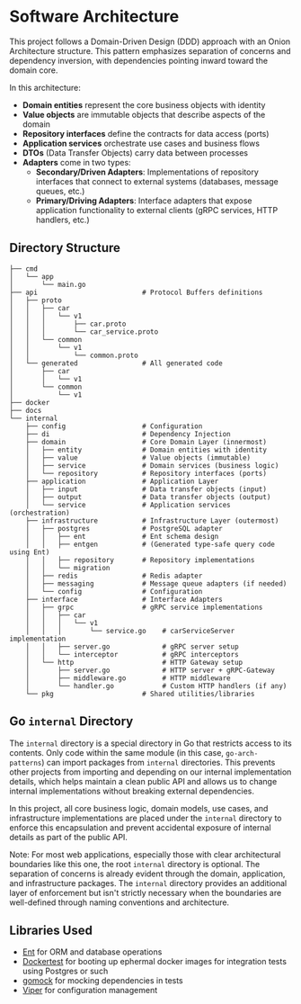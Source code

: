 # Software Architecture

This project follows a Domain-Driven Design (DDD) approach with an Onion Architecture structure. This pattern emphasizes separation of concerns and dependency inversion, with dependencies pointing inward toward the domain core.

In this architecture:

- **Domain entities** represent the core business objects with identity
- **Value objects** are immutable objects that describe aspects of the domain
- **Repository interfaces** define the contracts for data access (ports)
- **Application services** orchestrate use cases and business flows
- **DTOs** (Data Transfer Objects) carry data between processes
- **Adapters** come in two types:
  - **Secondary/Driven Adapters**: Implementations of repository interfaces that connect to external systems (databases, message queues, etc.)
  - **Primary/Driving Adapters**: Interface adapters that expose application functionality to external clients (gRPC services, HTTP handlers, etc.)

## Directory Structure

```plaintext
├── cmd
│   └── app
│       └── main.go
├── api                          # Protocol Buffers definitions
│   ├── proto
│   │   ├── car
│   │   │   └── v1
│   │   │       ├── car.proto
│   │   │       └── car_service.proto
│   │   └── common
│   │       └── v1
│   │           └── common.proto
│   └── generated                # All generated code
│       ├── car
│       │   └── v1
│       └── common
│           └── v1
├── docker
├── docs
└── internal
    ├── config                   # Configuration
    ├── di                       # Dependency Injection
    ├── domain                   # Core Domain Layer (innermost)
    │   ├── entity               # Domain entities with identity
    │   ├── value                # Value objects (immutable)
    │   ├── service              # Domain services (business logic)
    │   └── repository           # Repository interfaces (ports)
    ├── application              # Application Layer
    │   ├── input                # Data transfer objects (input)
    │   ├── output               # Data transfer objects (output)
    │   └── service              # Application services (orchestration)
    ├── infrastructure           # Infrastructure Layer (outermost)
    │   ├── postgres             # PostgreSQL adapter
    │   │   ├── ent              # Ent schema design
    │   │   ├── entgen           # (Generated type-safe query code using Ent)
    │   │   ├── repository       # Repository implementations
    │   │   └── migration
    │   ├── redis                # Redis adapter
    │   ├── messaging            # Message queue adapters (if needed)
    │   └── config               # Configuration
    ├── interface                # Interface Adapters
    │   ├── grpc                 # gRPC service implementations
    │   │   ├── car
    │   │   │   └── v1
    │   │   │       └── service.go    # carServiceServer implementation
    │   │   ├── server.go             # gRPC server setup
    │   │   └── interceptor           # gRPC interceptors
    │   └── http                      # HTTP Gateway setup
    │       ├── server.go             # HTTP server + gRPC-Gateway
    │       ├── middleware.go         # HTTP middleware
    │       └── handler.go            # Custom HTTP handlers (if any)
    └── pkg                      # Shared utilities/libraries
```

## Go `internal` Directory

The `internal` directory is a special directory in Go that restricts access to its contents. Only code within the same module (in this case, `go-arch-patterns`) can import packages from `internal` directories. This prevents other projects from importing and depending on our internal implementation details, which helps maintain a clean public API and allows us to change internal implementations without breaking external dependencies.

In this project, all core business logic, domain models, use cases, and infrastructure implementations are placed under the `internal` directory to enforce this encapsulation and prevent accidental exposure of internal details as part of the public API.

Note: For most web applications, especially those with clear architectural boundaries like this one, the root `internal` directory is optional. The separation of concerns is already evident through the domain, application, and infrastructure packages. The `internal` directory provides an additional layer of enforcement but isn't strictly necessary when the boundaries are well-defined through naming conventions and architecture.

## Libraries Used

- [Ent](https://entgo.io/) for ORM and database operations
- [Dockertest](https://github.com/ory/dockertest) for booting up ephermal docker images for integration tests using Postgres or such
- [gomock](https://github.com/uber-go/mock) for mocking dependencies in tests
- [Viper](https://github.com/spf13/viper) for configuration management
